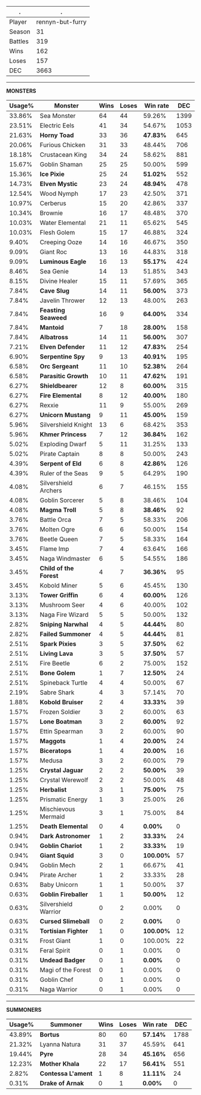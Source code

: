 .|.
|-|-
Player|rennyn-but-furry
Season|31
Battles|319
Wins|162
Loses|157
DEC|3663

---
**MONSTERS**

Usage%|Monster|Wins|Loses|Win rate|DEC|
-|-|-|-|-|-|
33.86%|Sea Monster|64|44|59.26%|1399|
23.51%|Electric Eels|41|34|54.67%|1053|
21.63%|**Horny Toad**|33|36|**47.83%**|645|
20.06%|Furious Chicken|31|33|48.44%|706|
18.18%|Crustacean King|34|24|58.62%|881|
15.67%|Goblin Shaman|25|25|50.00%|599|
15.36%|**Ice Pixie**|25|24|**51.02%**|552|
14.73%|**Elven Mystic**|23|24|**48.94%**|478|
12.54%|Wood Nymph|17|23|42.50%|371|
10.97%|Cerberus|15|20|42.86%|337|
10.34%|Brownie|16|17|48.48%|370|
10.03%|Water Elemental|21|11|65.62%|545|
10.03%|Flesh Golem|15|17|46.88%|324|
9.40%|Creeping Ooze|14|16|46.67%|350|
9.09%|Giant Roc|13|16|44.83%|318|
9.09%|**Luminous Eagle**|16|13|**55.17%**|424|
8.46%|Sea Genie|14|13|51.85%|343|
8.15%|Divine Healer|15|11|57.69%|365|
7.84%|**Cave Slug**|14|11|**56.00%**|373|
7.84%|Javelin Thrower|12|13|48.00%|263|
7.84%|**Feasting Seaweed**|16|9|**64.00%**|334|
7.84%|**Mantoid**|7|18|**28.00%**|158|
7.84%|**Albatross**|14|11|**56.00%**|307|
7.21%|**Elven Defender**|11|12|**47.83%**|254|
6.90%|**Serpentine Spy**|9|13|**40.91%**|195|
6.58%|**Orc Sergeant**|11|10|**52.38%**|264|
6.58%|**Parasitic Growth**|10|11|**47.62%**|191|
6.27%|**Shieldbearer**|12|8|**60.00%**|315|
6.27%|**Fire Elemental**|8|12|**40.00%**|180|
6.27%|Rexxie|11|9|55.00%|269|
6.27%|**Unicorn Mustang**|9|11|**45.00%**|159|
5.96%|Silvershield Knight|13|6|68.42%|353|
5.96%|**Khmer Princess**|7|12|**36.84%**|162|
5.02%|Exploding Dwarf|5|11|31.25%|133|
5.02%|Pirate Captain|8|8|50.00%|243|
4.39%|**Serpent of Eld**|6|8|**42.86%**|126|
4.39%|Ruler of the Seas|9|5|64.29%|190|
4.08%|Silvershield Archers|6|7|46.15%|155|
4.08%|Goblin Sorcerer|5|8|38.46%|104|
4.08%|**Magma Troll**|5|8|**38.46%**|92|
3.76%|Battle Orca|7|5|58.33%|206|
3.76%|Molten Ogre|6|6|50.00%|154|
3.76%|Beetle Queen|7|5|58.33%|164|
3.45%|Flame Imp|7|4|63.64%|166|
3.45%|Naga Windmaster|6|5|54.55%|186|
3.45%|**Child of the Forest**|4|7|**36.36%**|95|
3.45%|Kobold Miner|5|6|45.45%|130|
3.13%|**Tower Griffin**|6|4|**60.00%**|126|
3.13%|Mushroom Seer|4|6|40.00%|102|
3.13%|Naga Fire Wizard|5|5|50.00%|132|
2.82%|**Sniping Narwhal**|4|5|**44.44%**|80|
2.82%|**Failed Summoner**|4|5|**44.44%**|81|
2.51%|**Spark Pixies**|3|5|**37.50%**|62|
2.51%|**Living Lava**|3|5|**37.50%**|57|
2.51%|Fire Beetle|6|2|75.00%|152|
2.51%|**Bone Golem**|1|7|**12.50%**|24|
2.51%|Spineback Turtle|4|4|50.00%|67|
2.19%|Sabre Shark|4|3|57.14%|70|
1.88%|**Kobold Bruiser**|2|4|**33.33%**|39|
1.57%|Frozen Soldier|3|2|60.00%|63|
1.57%|**Lone Boatman**|3|2|**60.00%**|92|
1.57%|Ettin Spearman|3|2|60.00%|90|
1.57%|**Maggots**|1|4|**20.00%**|24|
1.57%|**Biceratops**|1|4|**20.00%**|16|
1.57%|Medusa|3|2|60.00%|79|
1.25%|**Crystal Jaguar**|2|2|**50.00%**|39|
1.25%|Crystal Werewolf|2|2|50.00%|48|
1.25%|**Herbalist**|3|1|**75.00%**|75|
1.25%|Prismatic Energy|1|3|25.00%|26|
1.25%|Mischievous Mermaid|3|1|75.00%|84|
1.25%|**Death Elemental**|0|4|**0.00%**|0|
0.94%|**Dark Astronomer**|1|2|**33.33%**|24|
0.94%|**Goblin Chariot**|1|2|**33.33%**|19|
0.94%|**Giant Squid**|3|0|**100.00%**|57|
0.94%|Goblin Mech|2|1|66.67%|41|
0.94%|Pirate Archer|1|2|33.33%|28|
0.63%|Baby Unicorn|1|1|50.00%|37|
0.63%|**Goblin Fireballer**|1|1|**50.00%**|12|
0.63%|Silvershield Warrior|0|2|0.00%|0|
0.63%|**Cursed Slimeball**|0|2|**0.00%**|0|
0.31%|**Tortisian Fighter**|1|0|**100.00%**|12|
0.31%|Frost Giant|1|0|100.00%|22|
0.31%|Feral Spirit|0|1|0.00%|0|
0.31%|**Undead Badger**|0|1|**0.00%**|0|
0.31%|Magi of the Forest|0|1|0.00%|0|
0.31%|Goblin Chef|0|1|0.00%|0|
0.31%|Naga Warrior|0|1|0.00%|0|

---
**SUMMONERS**

Usage%|Summoner|Wins|Loses|Win rate|DEC|
-|-|-|-|-|-|
43.89%|**Bortus**|80|60|**57.14%**|1788|
21.32%|Lyanna Natura|31|37|45.59%|641|
19.44%|**Pyre**|28|34|**45.16%**|656|
12.23%|**Mother Khala**|22|17|**56.41%**|551|
2.82%|**Contessa L'ament**|1|8|**11.11%**|24|
0.31%|**Drake of Arnak**|0|1|**0.00%**|0|
